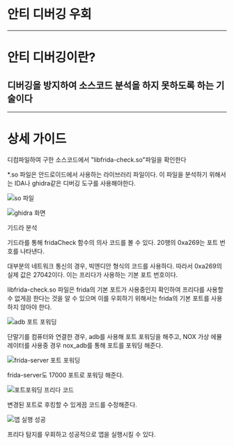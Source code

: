 # 안티 디버깅 우회
---
# 안티 디버깅이란?

## 디버깅을 방지하여 소스코드 분석을 하지 못하도록 하는 기술이다

---

# 상세 가이드



디컴파일하여 구한 소스코드에서 "libfrida-check.so"파일을 확인한다

*.so 파일은 안드로이드에서 사용하는 라이브러리 파일이다. 이 파일을 분석하기 위해서는 IDA나 ghidra같은 디버깅 도구를 사용해야한다.


![so 파일](https://user-images.githubusercontent.com/53963779/200975846-a569e0d0-dfce-42a3-a175-34b8ed9757ad.png)

![ghidra 화면](https://user-images.githubusercontent.com/53963779/200976776-42ec84c2-6797-4df3-a39a-f5a5175eb5e1.png)

기드라 분석

기드라를 통해 fridaCheck 함수의 의사 코드를 볼 수 있다. 20행의 0xa269는 포트 번호를 나타낸다.

대부분의 네트워크 통신의 경우, 빅엔디안 형식의 코드를 사용하다. 따라서 0xa269의 실제 값은 27042이다. 이는 프리다가 사용하는 기본 포트 번호이다.

libfrida-check.so 파일은 frida의 기본 포트가 사용중인지 확인하여 프리다를 사용할 수 없게끔 한다는 것을 알 수 있으며 이를 우회하기 위해서는 frida의 기본 포트를 사용하지 않아야 한다.

![adb 포트 포워딩](https://user-images.githubusercontent.com/53963779/200977079-35271620-98b1-4e59-bdc1-3e11d5ea4b04.png)

단말기를 컴퓨터와 연결한 경우, adb를 사용해 포트 포워딩을 해주고, NOX 가상 에뮬레이터를 사용중 경우 nox_adb를 통해  포트를 포워딩 해준다.

![frida-server 포트 포워딩](https://user-images.githubusercontent.com/53963779/200977207-576d4b1c-f986-44c8-926b-210630ec9691.png)

frida-server도 17000 포트로 포워딩 해준다.

![포트포워딩 프리다 코드](https://user-images.githubusercontent.com/53963779/200977351-6a8e607b-3de8-4fcf-9944-fbf3d30b8355.png)

변경된 포트로 후킹할 수 있게끔 코드를 수정해준다.

![앱 실행 성공](https://user-images.githubusercontent.com/53963779/200977562-960b1f1e-f41f-4d43-8bdd-f050193041ee.png)

프리다 탐지를 우회하고 성공적으로 앱을 실행시킬 수 있다.



